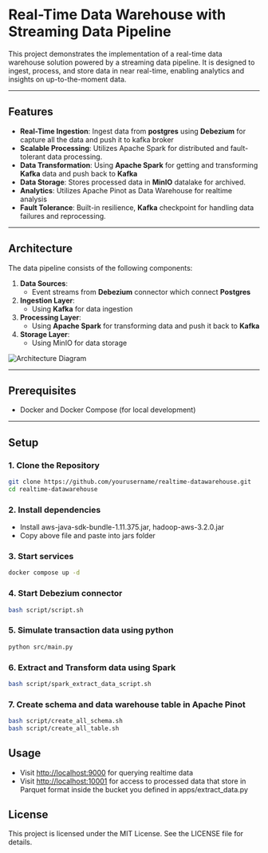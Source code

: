 # Real-Time Data Warehouse with Streaming Data Pipeline

This project demonstrates the implementation of a real-time data warehouse solution powered by a streaming data pipeline. It is designed to ingest, process, and store data in near real-time, enabling analytics and insights on up-to-the-moment data.

---

## Features

- **Real-Time Ingestion**: Ingest data from **postgres** using **Debezium** for capture all the data and push it to kafka broker
- **Scalable Processing**: Utilizes Apache Spark for distributed and fault-tolerant data processing.
- **Data Transformation**: Using **Apache Spark** for getting and transforming **Kafka** data and push back to **Kafka**
- **Data Storage**: Stores processed data in **MinIO** datalake for archived.
- **Analytics**: Utilizes Apache Pinot as Data Warehouse for realtime analysis 
- **Fault Tolerance**: Built-in resilience, **Kafka** checkpoint for handling data failures and reprocessing.

---

## Architecture

The data pipeline consists of the following components:

1. **Data Sources**: 
    - Event streams from **Debezium** connector which connect **Postgres**
2. **Ingestion Layer**: 
    - Using **Kafka** for data ingestion
3. **Processing Layer**: 
    - Using **Apache Spark** for transforming data and push it back to **Kafka** 
4. **Storage Layer**:
    - Using MinIO for data storage 

![Architecture Diagram](path-to-architecture-diagram.png)

---

## Prerequisites

- Docker and Docker Compose (for local development)

---

## Setup

### 1. Clone the Repository
```bash
git clone https://github.com/yourusername/realtime-datawarehouse.git
cd realtime-datawarehouse
```

### 2. Install dependencies
- Install aws-java-sdk-bundle-1.11.375.jar, hadoop-aws-3.2.0.jar
- Copy above file and paste into jars folder

### 3. Start services
```bash 
docker compose up -d
```

### 4. Start Debezium connector
```bash
bash script/script.sh
```

### 5. Simulate transaction data using python
```bash
python src/main.py
```

### 6. Extract and Transform data using Spark
```bash
bash script/spark_extract_data_script.sh
```

### 7. Create schema and data warehouse table in Apache Pinot
```bash
bash script/create_all_schema.sh
bash script/create_all_table.sh
```

## Usage
- Visit <http://localhost:9000> for querying realtime data
- Visit <http://localhost:10001> for access to processed data that store in Parquet format inside the bucket you defined in apps/extract_data.py

## License

This project is licensed under the MIT License. See the LICENSE file for details.